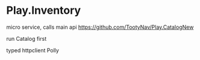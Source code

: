 # Play.Inventory

micro service, calls main api https://github.com/TootyNav/Play.CatalogNew


run Catalog first


typed httpclient
Polly